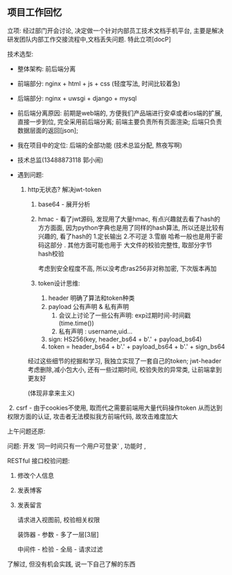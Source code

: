 ## 项目工作回忆

立项: 经过部门开会讨论, 决定做一个针对内部员工技术文档手机平台, 主要是解决研发团队内部工作交接流程中,文档丢失问题. 特此立项[docP]

技术选型: 

* 整体架构: 前后端分离

* 前端部分: nginx  + html + js + css (轻度写法, 时间比较着急)

* 后端部分: nginx + uwsgi + django + mysql

* 前后端分离原因: 前期是web端的, 方便我们产品端进行安卓或者ios端的扩展, 直接一步到位, 完全采用前后端分离; 前端主要负责所有页面渲染; 后端只负责数据层面的返回[json];

* 我在项目中的定位: 后端的全部功能 (技术总监分配, 熬夜写啊)

* 技术总监(13488873118 郭小闹)

* 遇到问题: 

  1. http无状态?  解决jwt-token

     1. base64 - 展开分析

     2. hmac - 看了jwt源码, 发现用了大量hmac, 有点兴趣就去看了hash的方方面面, 因为python字典也是用了同样的hash算法, 所以还是比较有兴趣的, 看了hash的 1.定长输出 2.不可逆 3.雪崩  哈希一般也是用于密码这部分 . 其他方面可能也用于 大文件的校验完整性, 取部分字节hash校验

        考虑到安全程度不高, 所以没考虑ras256非对称加密, 下次版本再加

     3. token设计思维:

        1. header 明确了算法和token种类
        2. payload 公有声明 & 私有声明
           1. 会议上讨论了一些公有声明: exp过期时间-时间戳(time.time())
           2. 私有声明 : username,uid...
        3. sign: HS256(key, header_bs64 + b'.' + payload_bs64)
        4. token = header_bs64 + b'.' + payload_bs64 + b'.' + sign_bs64

     经过这些细节的挖掘和学习, 我独立实现了一套自己的token; jwt-header 考虑删除,减小包大小, 还有一些过期时间, 校验失败的异常类, 让前端拿到更友好

     (体现非拿来主义)



​	2. csrf - 由于cookies不使用, 取而代之需要前端用大量代码操作token 从而达到权限方面的认证, 攻击者无法模拟我方前端代码, 故攻击难度加大

上午问题还原:

问题: 开发 '同一时间只有一个用户可登录' , 功能时 , 



RESTful 接口校验问题:

  1. 修改个人信息

  2. 发表博客

  3. 发表留言

     请求进入视图前, 校验相关权限

     装饰器 - 参数 - 多了一层[3层]

     中间件 - 检验 - 全局 - 请求过滤





了解过, 但没有机会实践, 说一下自己了解的东西